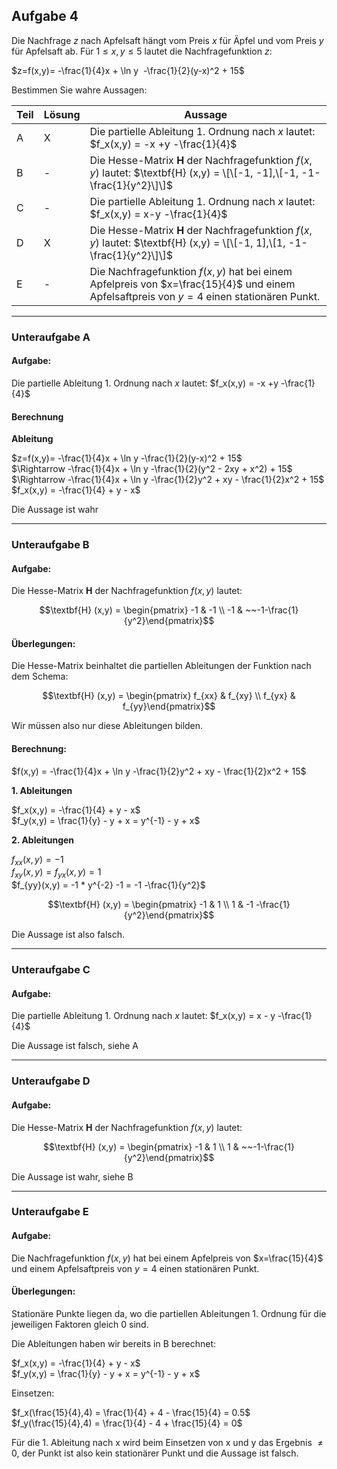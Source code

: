 ## Aufgabe 4

Die Nachfrage $z$ nach Apfelsaft hängt vom Preis $x$ für Äpfel und vom Preis $y$ für Apfelsaft ab. Für $1\leq x,y \leq 5$ lautet die Nachfragefunktion $z$:

$z=f(x,y)= -\frac{1}{4}x + \ln y  -\frac{1}{2}(y-x)^2 + 15$

Bestimmen Sie wahre Aussagen:

| Teil | Lösung | Aussage                                                                                                                                  |
| ---- | ------ | ---------------------------------------------------------------------------------------------------------------------------------------- |
| A    | X      | Die partielle Ableitung 1. Ordnung nach $x$ lautet: $f_x(x,y) = -x +y -\frac{1}{4}$                                                      |
| B    | -      | Die Hesse-Matrix **H** der Nachfragefunktion $f(x,y)$ lautet: $\textbf{H} (x,y) = \[\[-1, -1],\[-1, -1-\frac{1}{y^2}\]\]$                |
| C    | -      | Die partielle Ableitung 1. Ordnung nach $x$ lautet: $f_x(x,y) = x-y -\frac{1}{4}$                                                        |
| D    | X      | Die Hesse-Matrix **H** der Nachfragefunktion $f(x,y)$ lautet: $\textbf{H} (x,y) = \[\[-1, 1],\[1, -1-\frac{1}{y^2}\]\]$                  |
| E    | -      | Die Nachfragefunktion $f(x,y)$ hat bei einem Apfelpreis von $x=\frac{15}{4}$ und einem Apfelsaftpreis von $y=4$ einen stationären Punkt. |

---

### Unteraufgabe A

#### Aufgabe:

Die partielle Ableitung 1. Ordnung nach $x$ lautet: $f_x(x,y) = -x +y -\frac{1}{4}$

#### Berechnung

**Ableitung**

$z=f(x,y)= -\frac{1}{4}x + \ln y -\frac{1}{2}(y-x)^2 + 15$\
$\Rightarrow -\frac{1}{4}x + \ln y -\frac{1}{2}(y^2 - 2xy + x^2) + 15$\
$\Rightarrow -\frac{1}{4}x + \ln y -\frac{1}{2}y^2 + xy - \frac{1}{2}x^2 + 15$\
$f_x(x,y) = -\frac{1}{4} + y - x$

Die Aussage ist wahr

---

### Unteraufgabe B

#### Aufgabe:

Die Hesse-Matrix **H** der Nachfragefunktion $f(x,y)$ lautet: 

```math
\textbf{H} (x,y) = \begin{pmatrix} -1 & -1 \\ -1 & ~~-1-\frac{1}{y^2}\end{pmatrix}
```


#### Überlegungen:

Die Hesse-Matrix beinhaltet die partiellen Ableitungen der Funktion nach dem Schema:

```math
\textbf{H} (x,y) = \begin{pmatrix} f_{xx} & f_{xy} \\ f_{yx} & f_{yy}\end{pmatrix}
```

Wir müssen also nur diese Ableitungen bilden.

#### Berechnung:

$f(x,y) = -\frac{1}{4}x + \ln y -\frac{1}{2}y^2 + xy - \frac{1}{2}x^2 + 15$

**1. Ableitungen**

$f_x(x,y) = -\frac{1}{4} + y - x$\
$f_y(x,y) = \frac{1}{y} - y + x = y^{-1} - y + x$

**2. Ableitungen**

$f_{xx}(x,y) = -1$\
$f_{xy}(x,y) = f_{yx}(x,y) = 1$\
$f_{yy}(x,y) = -1 * y^{-2} -1 = -1 -\frac{1}{y^2}$

```math
\textbf{H} (x,y) = \begin{pmatrix} -1 & 1 \\ 1 & -1 -\frac{1}{y^2}\end{pmatrix}
```

Die Aussage ist also falsch.

---

### Unteraufgabe C


#### Aufgabe:

Die partielle Ableitung 1. Ordnung nach $x$ lautet: $f_x(x,y) = x - y -\frac{1}{4}$

Die Aussage ist falsch, siehe A

---

### Unteraufgabe D

#### Aufgabe:

Die Hesse-Matrix **H** der Nachfragefunktion $f(x,y)$ lautet: 

```math
\textbf{H} (x,y) = \begin{pmatrix} -1 & 1 \\ 1 & ~~-1-\frac{1}{y^2}\end{pmatrix}
```

Die Aussage ist wahr, siehe B

---

### Unteraufgabe E

#### Aufgabe:

Die Nachfragefunktion $f(x,y)$ hat bei einem Apfelpreis von $x=\frac{15}{4}$ und einem Apfelsaftpreis von $y=4$ einen stationären Punkt.

#### Überlegungen:

Stationäre Punkte liegen da, wo die partiellen Ableitungen 1. Ordnung für die jeweiligen Faktoren gleich 0 sind.

Die Ableitungen haben wir bereits in B berechnet:

$f_x(x,y) = -\frac{1}{4} + y - x$\
$f_y(x,y) = \frac{1}{y} - y + x = y^{-1} - y + x$

Einsetzen:

$f_x(\frac{15}{4},4) = \frac{1}{4} + 4 - \frac{15}{4} = 0.5$\
$f_y(\frac{15}{4},4) = \frac{1}{4} - 4 + \frac{15}{4} = 0$

Für die 1. Ableitung nach x wird beim Einsetzen von x und y das Ergebnis $\neq 0$, der Punkt ist also kein stationärer Punkt und die Aussage ist falsch.